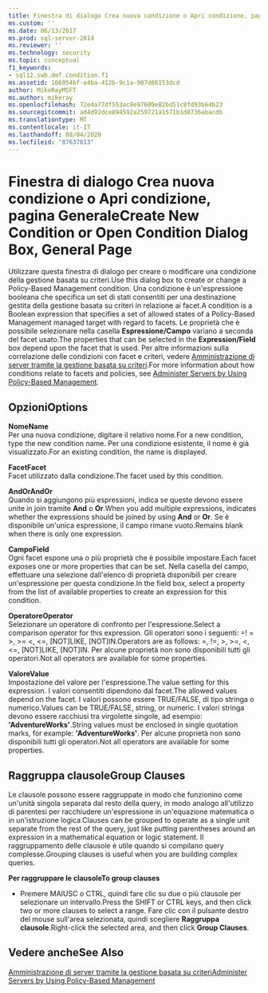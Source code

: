 ```yaml
---
title: Finestra di dialogo Crea nuova condizione o Apri condizione, pagina Generale | Microsoft Docs
ms.custom: ''
ms.date: 06/13/2017
ms.prod: sql-server-2014
ms.reviewer: ''
ms.technology: security
ms.topic: conceptual
f1_keywords:
- sql12.swb.dmf.condition.f1
ms.assetid: 106954bf-e4ba-412b-9c1a-907d06153dcd
author: MikeRayMSFT
ms.author: mikeray
ms.openlocfilehash: 72e4a77df553ac8e97609e82bd51c8fd93b64b23
ms.sourcegitcommit: ad4d92dce894592a259721a1571b1d8736abacdb
ms.translationtype: MT
ms.contentlocale: it-IT
ms.lasthandoff: 08/04/2020
ms.locfileid: "87637813"
---
```

# <a name="create-new-condition-or-open-condition-dialog-box-general-page"></a><span data-ttu-id="9d868-102">Finestra di dialogo Crea nuova condizione o Apri condizione, pagina Generale</span><span class="sxs-lookup"><span data-stu-id="9d868-102">Create New Condition or Open Condition Dialog Box, General Page</span></span>
  <span data-ttu-id="9d868-103">Utilizzare questa finestra di dialogo per creare o modificare una condizione della gestione basata su criteri.</span><span class="sxs-lookup"><span data-stu-id="9d868-103">Use this dialog box to create or change a Policy-Based Management condition.</span></span> <span data-ttu-id="9d868-104">Una condizione è un'espressione booleana che specifica un set di stati consentiti per una destinazione gestita della gestione basata su criteri in relazione ai facet.</span><span class="sxs-lookup"><span data-stu-id="9d868-104">A condition is a Boolean expression that specifies a set of allowed states of a Policy-Based Management managed target with regard to facets.</span></span> <span data-ttu-id="9d868-105">Le proprietà che è possibile selezionare nella casella **Espressione/Campo** variano a seconda del facet usato.</span><span class="sxs-lookup"><span data-stu-id="9d868-105">The properties that can be selected in the **Expression/Field** box depend upon the facet that is used.</span></span> <span data-ttu-id="9d868-106">Per altre informazioni sulla correlazione delle condizioni con facet e criteri, vedere [Amministrazione di server tramite la gestione basata su criteri](administer-servers-by-using-policy-based-management.md).</span><span class="sxs-lookup"><span data-stu-id="9d868-106">For more information about how conditions relate to facets and policies, see [Administer Servers by Using Policy-Based Management](administer-servers-by-using-policy-based-management.md).</span></span>  
  
## <a name="options"></a><span data-ttu-id="9d868-107">Opzioni</span><span class="sxs-lookup"><span data-stu-id="9d868-107">Options</span></span>  
 <span data-ttu-id="9d868-108">**Nome**</span><span class="sxs-lookup"><span data-stu-id="9d868-108">**Name**</span></span>  
 <span data-ttu-id="9d868-109">Per una nuova condizione, digitare il relativo nome.</span><span class="sxs-lookup"><span data-stu-id="9d868-109">For a new condition, type the new condition name.</span></span> <span data-ttu-id="9d868-110">Per una condizione esistente, il nome è già visualizzato.</span><span class="sxs-lookup"><span data-stu-id="9d868-110">For an existing condition, the name is displayed.</span></span>  
  
 <span data-ttu-id="9d868-111">**Facet**</span><span class="sxs-lookup"><span data-stu-id="9d868-111">**Facet**</span></span>  
 <span data-ttu-id="9d868-112">Facet utilizzato dalla condizione.</span><span class="sxs-lookup"><span data-stu-id="9d868-112">The facet used by this condition.</span></span>  
  
 <span data-ttu-id="9d868-113">**AndOr**</span><span class="sxs-lookup"><span data-stu-id="9d868-113">**AndOr**</span></span>  
 <span data-ttu-id="9d868-114">Quando si aggiungono più espressioni, indica se queste devono essere unite in join tramite **And** o **Or**.</span><span class="sxs-lookup"><span data-stu-id="9d868-114">When you add multiple expressions, indicates whether the expressions should be joined by using **And** or **Or**.</span></span> <span data-ttu-id="9d868-115">Se è disponibile un'unica espressione, il campo rimane vuoto.</span><span class="sxs-lookup"><span data-stu-id="9d868-115">Remains blank when there is only one expression.</span></span>  
  
 <span data-ttu-id="9d868-116">**Campo**</span><span class="sxs-lookup"><span data-stu-id="9d868-116">**Field**</span></span>  
 <span data-ttu-id="9d868-117">Ogni facet espone una o più proprietà che è possibile impostare.</span><span class="sxs-lookup"><span data-stu-id="9d868-117">Each facet exposes one or more properties that can be set.</span></span> <span data-ttu-id="9d868-118">Nella casella del campo, effettuare una selezione dall'elenco di proprietà disponibili per creare un'espressione per questa condizione.</span><span class="sxs-lookup"><span data-stu-id="9d868-118">In the field box, select a property from the list of available properties to create an expression for this condition.</span></span>  
  
 <span data-ttu-id="9d868-119">**Operatore**</span><span class="sxs-lookup"><span data-stu-id="9d868-119">**Operator**</span></span>  
 <span data-ttu-id="9d868-120">Selezionare un operatore di confronto per l'espressione.</span><span class="sxs-lookup"><span data-stu-id="9d868-120">Select a comparison operator for this expression.</span></span> <span data-ttu-id="9d868-121">Gli operatori sono i seguenti: =! = >, >= <, <=, [NOT]LIKE, [NOT]IN.</span><span class="sxs-lookup"><span data-stu-id="9d868-121">Operators are as follows: =, !=, >, >=, <, <=, [NOT]LIKE, [NOT]IN.</span></span> <span data-ttu-id="9d868-122">Per alcune proprietà non sono disponibili tutti gli operatori.</span><span class="sxs-lookup"><span data-stu-id="9d868-122">Not all operators are available for some properties.</span></span>  
  
 <span data-ttu-id="9d868-123">**Valore**</span><span class="sxs-lookup"><span data-stu-id="9d868-123">**Value**</span></span>  
 <span data-ttu-id="9d868-124">Impostazione del valore per l'espressione.</span><span class="sxs-lookup"><span data-stu-id="9d868-124">The value setting for this expression.</span></span> <span data-ttu-id="9d868-125">I valori consentiti dipendono dal facet.</span><span class="sxs-lookup"><span data-stu-id="9d868-125">The allowed values depend on the facet.</span></span> <span data-ttu-id="9d868-126">I valori possono essere TRUE/FALSE, di tipo stringa o numerico.</span><span class="sxs-lookup"><span data-stu-id="9d868-126">Values can be TRUE/FALSE, string, or numeric.</span></span> <span data-ttu-id="9d868-127">I valori stringa devono essere racchiusi tra virgolette singole, ad esempio: **'AdventureWorks'**.</span><span class="sxs-lookup"><span data-stu-id="9d868-127">String values must be enclosed in single quotation marks, for example: **'AdventureWorks'**.</span></span> <span data-ttu-id="9d868-128">Per alcune proprietà non sono disponibili tutti gli operatori.</span><span class="sxs-lookup"><span data-stu-id="9d868-128">Not all operators are available for some properties.</span></span>  
  
## <a name="group-clauses"></a><span data-ttu-id="9d868-129">Raggruppa clausole</span><span class="sxs-lookup"><span data-stu-id="9d868-129">Group Clauses</span></span>  
 <span data-ttu-id="9d868-130">Le clausole possono essere raggruppate in modo che funzionino come un'unità singola separata dal resto della query, in modo analogo all'utilizzo di parentesi per racchiudere un'espressione in un'equazione matematica o in un'istruzione logica.</span><span class="sxs-lookup"><span data-stu-id="9d868-130">Clauses can be grouped to operate as a single unit separate from the rest of the query, just like putting parentheses around an expression in a mathematical equation or logic statement.</span></span> <span data-ttu-id="9d868-131">Il raggruppamento delle clausole è utile quando si compilano query complesse.</span><span class="sxs-lookup"><span data-stu-id="9d868-131">Grouping clauses is useful when you are building complex queries.</span></span>  
  
 <span data-ttu-id="9d868-132">**Per raggruppare le clausole**</span><span class="sxs-lookup"><span data-stu-id="9d868-132">**To group clauses**</span></span>  
  
-   <span data-ttu-id="9d868-133">Premere MAIUSC o CTRL, quindi fare clic su due o più clausole per selezionare un intervallo.</span><span class="sxs-lookup"><span data-stu-id="9d868-133">Press the SHIFT or CTRL keys, and then click two or more clauses to select a range.</span></span> <span data-ttu-id="9d868-134">Fare clic con il pulsante destro del mouse sull'area selezionata, quindi scegliere **Raggruppa clausole**.</span><span class="sxs-lookup"><span data-stu-id="9d868-134">Right-click the selected area, and then click **Group Clauses**.</span></span>  
  
## <a name="see-also"></a><span data-ttu-id="9d868-135">Vedere anche</span><span class="sxs-lookup"><span data-stu-id="9d868-135">See Also</span></span>  
 [<span data-ttu-id="9d868-136">Amministrazione di server tramite la gestione basata su criteri</span><span class="sxs-lookup"><span data-stu-id="9d868-136">Administer Servers by Using Policy-Based Management</span></span>](administer-servers-by-using-policy-based-management.md)  
  
  
